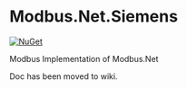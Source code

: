 ﻿Modbus.Net.Siemens
===================
[![NuGet](https://img.shields.io/nuget/v/Modbus.Net.Siemens.svg)](https://www.nuget.org/packages/Modbus.Net.Siemens/)

Modbus Implementation of Modbus.Net

Doc has been moved to wiki.